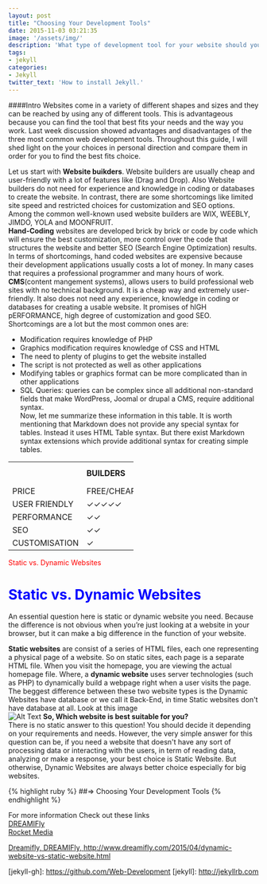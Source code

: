 ```yaml
---
layout: post
title: "Choosing Your Development Tools"
date: 2015-11-03 03:21:35
image: '/assets/img/'
description: 'What type of development tool for your website should you use and why?'
tags:
- jekyll
categories:
- Jekyll 
twitter_text: 'How to install Jekyll.'
---
```

####Intro
Websites come in a variety of different shapes and sizes and they can be reached by using any of different tools. This is advantageous because you can find the tool that best fits your needs and the way you work. Last week discussion showed advantages and disadvantages of the three most common web development tools. Throughout this guide, I will shed light on the your choices in personal direction and compare them in order for you to find the best fits choice.    

Let us start with **Website buikders**. Website builders are usually cheap and user-friendly with a lot of features like (Drag and Drop). Also Website builders do not need for experience and knowledge in coding or databases to create the website. In contrast, there are some shortcomings like limited site speed and restricted choices for customization and SEO options. Among the common well-known used website builders are WIX, WEEBLY, JIMDO, YOLA and MOONFRUIT.    
**Hand-Coding** websites are developed brick  by brick  or code by code which will ensure the best customization, more control over the code that structures the website and better SEO (Search Engine Optimization) results. In terms of shortcomings, hand coded websites are expensive because their development applications usually costs a lot of money. In many cases that requires a professional programmer and many hours of work.    
**CMS**(content mangement systems), allows users to build professional web sites with no technical background. It is a cheap way and extremely user-friendly. It also does not need any experience, knowledge in coding or databases for creating a usable website. It promises of hIGH pERFORMANCE, high degree of customization and good SEO. Shortcomings are a lot but the most common ones are:  
* Modification requires knowledge of PHP  
* Graphics modification requires knowledge of CSS and HTML  
* The need to plenty of plugins to get the website installed  
* The script is not protected as well as other applications  
* Modifying tables or graphics format can be more complicated than in other applications  
* SQL Queries: queries can be complex since all additional non-standard fields that make WordPress, Joomal or drupal a CMS, require additional syntax.    
Now, let me summarize these information in this table. It is worth mentioning that Markdown does not provide any special syntax for tables. Instead it uses HTML Table syntax. But there exist Markdown syntax extensions which provide additional syntax for creating simple tables.  
  
<table style="width:50%">
  <tr>
    <td></td>
    <td><b>BUILDERS</b></td> 
    <td><b>CMS</b></td>
    <td><b>HAND-CODED</b><td>
  </tr>
  <tr>
    <td>PRICE</td>
    <td>FREE/CHEAP</td> 
    <td>CHEAP</td>
    <td>EXPENSIVE</td>
  </tr>
  <tr>
    <td>USER FRIENDLY</td>
    <td>✓✓✓✓✓</td> 
    <td>✓✓✓✓</td>
    <td>✓</td>
  </tr>
  <tr>
    <td>PERFORMANCE</td>
    <td>✓✓</td> 
    <td>✓✓✓✓</td>
    <td>✓✓✓✓✓</td>
  </tr>
  <tr>
    <td>SEO</td>
    <td>✓✓</td> 
    <td>✓✓✓✓</td>
    <td>✓✓✓✓✓</td>
  </tr>
  <tr>
    <td>CUSTOMISATION</td>
    <td>✓</td> 
    <td>✓✓✓✓</td>
    <td>✓✓✓✓✓</td>
  </tr>
</table>
  
<p style="color:RED">Static vs. Dynamic Websites</p>
<h1 style="color:blue">Static vs. Dynamic Websites</h1>
An essential question here is static or dynamic website you need. Because the difference is not obvious when you’re just looking at a website in your browser, but it can make a big difference in the function of your website.  

**Static websites** are consist of a series of HTML files, each one representing a physical page of a website. So on static sites, each page is a separate HTML file. When you visit the homepage, you are viewing the actual homepage file. Where, a **dynamic website** uses server technologies (such as PHP) to dynamically build a webpage right when a user visits the page. The beggest difference between these two website types is the Dynamic Websites have database or we call it Back-End, in time Static websites don't have database at all. Look at this image  
![Alt Text](http://7blog.7host.com/wp-content/uploads/dynamic-website.jpg)
**So, Which website is best suitable for you?**  
There is no static answer to this question! You should decide it depending on your requirements and needs. However, the very simple answer for this question can be, if you need a website that doesn't have any sort of processing data or interacting with the users, in term of reading data, analyzing or make a response, your best choice is Static Website. But otherwise, Dynamic Websites are always better choice especially for big websites.


{% highlight ruby %}
##=> Choosing Your Development Tools
{% endhighlight %}




For more information Check out these links  
<a href="http://www.dreamifly.com/2015/04/dynamic-website-vs-static-website.html">DREAMIFly</a>  
<a href="https://rocketmedia.com/blog/static-vs-dynamic-websites">Rocket Media</a>  
  
<a href="http://www.dreamifly.com/2015/04/dynamic-website-vs-static-website.html"><p style="font-size=6">Dreamifly, DREAMIFly, http://www.dreamifly.com/2015/04/dynamic-website-vs-static-website.html</p></a>
[jekyll-gh]: https://github.com/Web-Development
[jekyll]:    http://jekyllrb.com